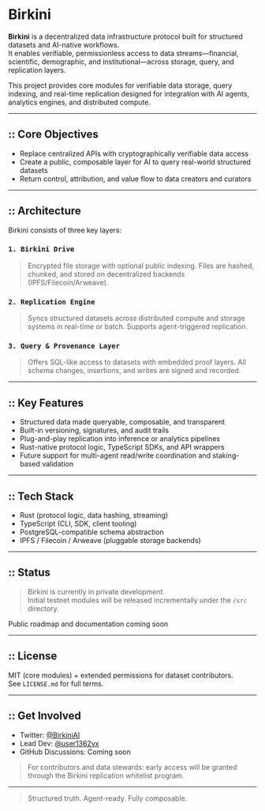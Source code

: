 # Birkini

**Birkini** is a decentralized data infrastructure protocol built for structured datasets and AI-native workflows.  
It enables verifiable, permissionless access to data streams—financial, scientific, demographic, and institutional—across storage, query, and replication layers.

This project provides core modules for verifiable data storage, query indexing, and real-time replication designed for integration with AI agents, analytics engines, and distributed compute.

---

## :: Core Objectives

- Replace centralized APIs with cryptographically verifiable data access
- Create a public, composable layer for AI to query real-world structured datasets
- Return control, attribution, and value flow to data creators and curators

---

## :: Architecture

Birkini consists of three key layers:

### `1. Birkini Drive`  
> Encrypted file storage with optional public indexing. Files are hashed, chunked, and stored on decentralized backends (IPFS/Filecoin/Arweave).

### `2. Replication Engine`  
> Syncs structured datasets across distributed compute and storage systems in real-time or batch. Supports agent-triggered replication.

### `3. Query & Provenance Layer`  
> Offers SQL-like access to datasets with embedded proof layers. All schema changes, insertions, and writes are signed and recorded.

---

## :: Key Features

- Structured data made queryable, composable, and transparent
- Built-in versioning, signatures, and audit trails
- Plug-and-play replication into inference or analytics pipelines
- Rust-native protocol logic, TypeScript SDKs, and API wrappers
- Future support for multi-agent read/write coordination and staking-based validation

---

## :: Tech Stack

- Rust (protocol logic, data hashing, streaming)
- TypeScript (CLI, SDK, client tooling)
- PostgreSQL-compatible schema abstraction
- IPFS / Filecoin / Arweave (pluggable storage backends)

---

## :: Status

> Birkini is currently in private development.  
> Initial testnet modules will be released incrementally under the `/src` directory.

Public roadmap and documentation coming soon

---

## :: License

MIT (core modules) + extended permissions for dataset contributors.  
See `LICENSE.md` for full terms.

---

## :: Get Involved

- Twitter: [@BirkiniAI](https://x.com/BirkiniAI)  
- Lead Dev: [@user1362vx](https://x.com/user1362vx)  
- GitHub Discussions: Coming soon

> For contributors and data stewards: early access will be granted through the Birkini replication whitelist program.

---

> Structured truth. Agent-ready. Fully composable.
